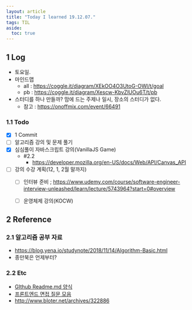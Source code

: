 ```yaml
---
layout: article
title: "Today I learned 19.12.07."
tags: TIL
aside:
  toc: true
---
```


## 1 Log

- 토요일.
- 마인드맵 
  - all : https://coggle.it/diagram/XEkOO4O3UtoG-OWl/t/goal
  - pb : https://coggle.it/diagram/Xescw-KbvZlUOu6T/t/pb
- 스터디를 하나 만들까? 맘에 드는 주제나 일시, 장소의 스터디가 없다. 
  - 참고 : https://onoffmix.com/event/66491

### 1.1 Todo

- [x] 1 Commit
- [ ] 알고리즘 강의 및 문제 풀기
- [x] 심심풀이 자바스크립트 강의(VanillaJS Game)
  - \#2.2 
    - https://developer.mozilla.org/en-US/docs/Web/API/Canvas_API
- [ ] 강의 수강 계획(12, 1, 2월 말까지)
  - [ ] 인터뷰 준비 ; https://www.udemy.com/course/software-engineer-interview-unleashed/learn/lecture/5743964?start=0#overview
  - [ ] 운영체제 강의(KOCW)



## 2 Reference

### 2.1 알고리즘 공부 자료

- https://blog.yena.io/studynote/2018/11/14/Algorithm-Basic.html
- 종만북은 언제부터?



### 2.2 Etc

- [GIthub Readme.md 양식](https://gist.github.com/PurpleBooth/109311bb0361f32d87a2)
- [프론트엔드 면접 질문 모음](https://velog.io/@honeysuckle/%EC%8B%A0%EC%9E%85-%ED%94%84%EB%A1%A0%ED%8A%B8%EC%97%94%EB%93%9C-%EB%A9%B4%EC%A0%91-%EC%A7%88%EB%AC%B8-%EB%AA%A8%EC%9D%8C)
- http://www.bloter.net/archives/322886

